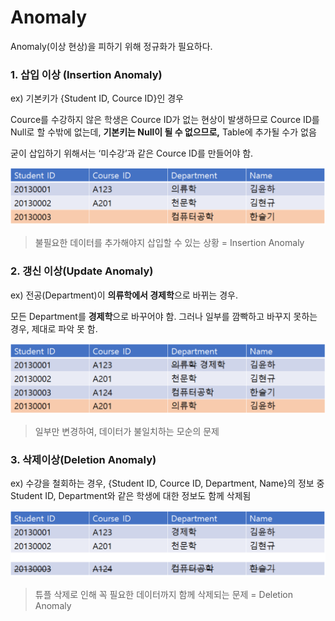 # Anomaly 

Anomaly(이상 현상)을 피하기 위해 정규화가 필요하다.

### 1. 삽입 이상 (Insertion Anomaly)

ex) 기본키가 {Student ID, Cource ID}인 경우

Cource를 수강하지 않은 학생은 Cource ID가 없는 현상이 발생하므로 Cource ID를 Null로 할 수밖에 없는데, **기본키는 Null이 될 수 없으므로,** Table에 추가될 수가 없음

굳이 삽입하기 위해서는 ‘미수강’과 같은 Cource ID를 만들어야 함.

![image-20220915144102466](Anomaly.assets/image-20220915144102466.png)

> 불필요한 데이터를 추가해야지 삽입할 수 있는 상황 = Insertion Anomaly

### 2. 갱신 이상(Update Anomaly)

ex) 전공(Department)이 **의류학에서 경제학**으로 바뀌는 경우.

모든 Department를 **경제학**으로 바꾸어야 함. 그러나 일부를 깜빡하고 바꾸지 못하는 경우, 제대로 파악 못 함.

![image-20220915144133397](Anomaly.assets/image-20220915144133397.png)

> 일부만 변경하여, 데이터가 불일치하는 모순의 문제

### 3. 삭제이상(Deletion Anomaly)

ex) 수강을 철회하는 경우, {Student ID, Cource ID, Department, Name}의 정보 중 Student ID, Department와 같은 학생에 대한 정보도 함께 삭제됨

![image-20220915144154041](Anomaly.assets/image-20220915144154041.png)

> 튜플 삭제로 인해 꼭 필요한 데이터까지 함께 삭제되는 문제 = Deletion Anomaly